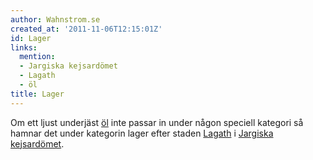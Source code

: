 ```yaml
---
author: Wahnstrom.se
created_at: '2011-11-06T12:15:01Z'
id: Lager
links:
  mention:
  - Jargiska kejsardömet
  - Lagath
  - öl
title: Lager
---
```


Om ett ljust underjäst [öl] inte passar in under någon speciell kategori så hamnar det under
kategorin lager efter staden [Lagath] i [Jargiska kejsardömet].

  [öl]: öl
  [Lagath]: Lagath
  [Jargiska kejsardömet]: Jargiska_kejsardömet